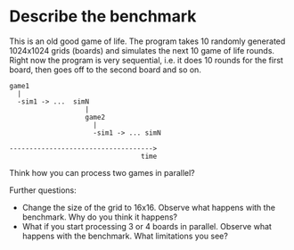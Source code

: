 # Describe the benchmark

This is an old good game of life. The program takes 10 randomly generated 1024x1024 grids (boards) and simulates the next 10 game of life rounds. Right now the program is very sequential, i.e. it does 10 rounds for the first board, then goes off to the second board and so on.

```
game1
  |
  -sim1 -> ...  simN
                   |
                   game2
                     |
                     -sim1 -> ... simN

------------------------------------>
                                 time
```

Think how you can process two games in parallel?

Further questions:
- Change the size of the grid to 16x16. Observe what happens with the benchmark. Why do you think it happens?
- What if you start processing 3 or 4 boards in parallel. Observe what happens with the benchmark. What limitations you see?